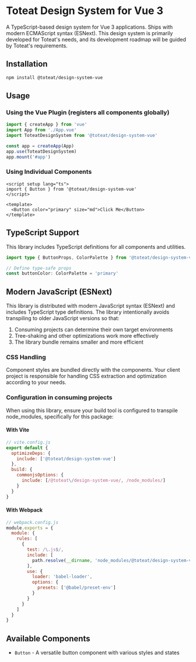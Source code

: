 # Toteat Design System for Vue 3

A TypeScript-based design system for Vue 3 applications. Ships with modern ECMAScript syntax (ESNext).
This design system is primarily developed for Toteat's needs, and its development roadmap will be guided by Toteat's requirements.

## Installation

```bash
npm install @toteat/design-system-vue
```

## Usage

### Using the Vue Plugin (registers all components globally)

```js
import { createApp } from 'vue'
import App from './App.vue'
import ToteatDesignSystem from '@toteat/design-system-vue'

const app = createApp(App)
app.use(ToteatDesignSystem)
app.mount('#app')
```

### Using Individual Components

```vue
<script setup lang="ts">
import { Button } from '@toteat/design-system-vue'
</script>

<template>
  <Button color="primary" size="md">Click Me</Button>
</template>
```

## TypeScript Support

This library includes TypeScript definitions for all components and utilities.

```ts
import type { ButtonProps, ColorPalette } from '@toteat/design-system-vue'

// Define type-safe props
const buttonColor: ColorPalette = 'primary'
```

## Modern JavaScript (ESNext)

This library is distributed with modern JavaScript syntax (ESNext) and includes TypeScript type definitions. The library intentionally avoids transpiling to older JavaScript versions so that:

1. Consuming projects can determine their own target environments
2. Tree-shaking and other optimizations work more effectively
3. The library bundle remains smaller and more efficient

### CSS Handling

Component styles are bundled directly with the components. Your client project is responsible for handling CSS extraction and optimization according to your needs.

### Configuration in consuming projects

When using this library, ensure your build tool is configured to transpile node_modules, specifically for this package:

#### With Vite

```js
// vite.config.js
export default {
  optimizeDeps: {
    include: ['@toteat/design-system-vue']
  },
  build: {
    commonjsOptions: {
      include: [/@toteat\/design-system-vue/, /node_modules/]
    }
  }
}
```

#### With Webpack

```js
// webpack.config.js
module.exports = {
  module: {
    rules: [
      {
        test: /\.js$/,
        include: [
          path.resolve(__dirname, 'node_modules/@toteat/design-system-vue')
        ],
        use: {
          loader: 'babel-loader',
          options: {
            presets: ['@babel/preset-env']
          }
        }
      }
    ]
  }
}
```

## Available Components

- `Button` - A versatile button component with various styles and states

